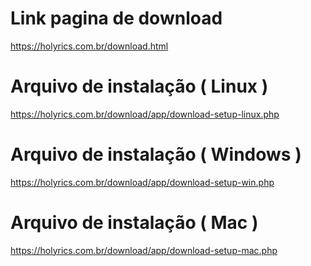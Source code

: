 # Link pagina de download
https://holyrics.com.br/download.html

# Arquivo de instalação ( Linux )
https://holyrics.com.br/download/app/download-setup-linux.php

# Arquivo de instalação ( Windows )
https://holyrics.com.br/download/app/download-setup-win.php

# Arquivo de instalação ( Mac )
https://holyrics.com.br/download/app/download-setup-mac.php
